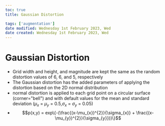 ```yaml
---
toc: true
title: Gaussian Distortion

tags: ['augmentation']
date modified: Wednesday 1st February 2023, Wed
date created: Wednesday 1st February 2023, Wed
---
```


# Gaussian Distortion


- Grid width and height, and magnitude are kept the same as the random distortion values of 6, 6, and 5, respectively
- The Gaussian distortion has the added parameters of applying the distortion based on the 2D normal distribution
- normal distortion is applied to each grid point on a circular surface (corner="bell") and with default values for the mean and standard deviation ($\mu_{x}$ = $\mu_{y}$ = 0.5,$\sigma_{x}$ = $\sigma_{y}$ = 0.05)
- $$p(x,y) = exp\{-(\frac{(x-\mu_{x})^{2}}{\sigma_{x}} + \frac{(x-\mu_{y})^{2}}{\sigma_{y}}))\}$$



